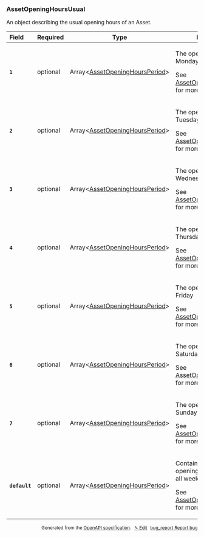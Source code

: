<!--- This is a generated file, do not edit! -->
<!--- [START woosmap_http_schema_assetopeninghoursusual] -->
<h3 class="schema-object" id="AssetOpeningHoursUsual">AssetOpeningHoursUsual</h3>

An object describing the usual opening hours of an Asset.

| Field                                                                                                         | Required | Type                                                                                       | Description                                                                                                                                                                                                |
| :------------------------------------------------------------------------------------------------------------ | -------- | ------------------------------------------------------------------------------------------ | ---------------------------------------------------------------------------------------------------------------------------------------------------------------------------------------------------------- |
| <h4 id="AssetOpeningHoursUsual-1" class="add-link schema-object-property-key"><code>1</code></h4>             | optional | Array&lt;[AssetOpeningHoursPeriod](#AssetOpeningHoursPeriod "AssetOpeningHoursPeriod")&gt; | <div class="ref-property-description"><p>The opening Hours for Monday</p><p>See <a href="#AssetOpeningHoursPeriod">AssetOpeningHoursPeriod</a> for more information.</div>                                 |
| <h4 id="AssetOpeningHoursUsual-2" class="add-link schema-object-property-key"><code>2</code></h4>             | optional | Array&lt;[AssetOpeningHoursPeriod](#AssetOpeningHoursPeriod "AssetOpeningHoursPeriod")&gt; | <div class="ref-property-description"><p>The opening Hours for Tuesday</p><p>See <a href="#AssetOpeningHoursPeriod">AssetOpeningHoursPeriod</a> for more information.</div>                                |
| <h4 id="AssetOpeningHoursUsual-3" class="add-link schema-object-property-key"><code>3</code></h4>             | optional | Array&lt;[AssetOpeningHoursPeriod](#AssetOpeningHoursPeriod "AssetOpeningHoursPeriod")&gt; | <div class="ref-property-description"><p>The opening Hours for Wednesday</p><p>See <a href="#AssetOpeningHoursPeriod">AssetOpeningHoursPeriod</a> for more information.</div>                              |
| <h4 id="AssetOpeningHoursUsual-4" class="add-link schema-object-property-key"><code>4</code></h4>             | optional | Array&lt;[AssetOpeningHoursPeriod](#AssetOpeningHoursPeriod "AssetOpeningHoursPeriod")&gt; | <div class="ref-property-description"><p>The opening Hours for Thursday</p><p>See <a href="#AssetOpeningHoursPeriod">AssetOpeningHoursPeriod</a> for more information.</div>                               |
| <h4 id="AssetOpeningHoursUsual-5" class="add-link schema-object-property-key"><code>5</code></h4>             | optional | Array&lt;[AssetOpeningHoursPeriod](#AssetOpeningHoursPeriod "AssetOpeningHoursPeriod")&gt; | <div class="ref-property-description"><p>The opening Hours for Friday</p><p>See <a href="#AssetOpeningHoursPeriod">AssetOpeningHoursPeriod</a> for more information.</div>                                 |
| <h4 id="AssetOpeningHoursUsual-6" class="add-link schema-object-property-key"><code>6</code></h4>             | optional | Array&lt;[AssetOpeningHoursPeriod](#AssetOpeningHoursPeriod "AssetOpeningHoursPeriod")&gt; | <div class="ref-property-description"><p>The opening Hours for Saturday</p><p>See <a href="#AssetOpeningHoursPeriod">AssetOpeningHoursPeriod</a> for more information.</div>                               |
| <h4 id="AssetOpeningHoursUsual-7" class="add-link schema-object-property-key"><code>7</code></h4>             | optional | Array&lt;[AssetOpeningHoursPeriod](#AssetOpeningHoursPeriod "AssetOpeningHoursPeriod")&gt; | <div class="ref-property-description"><p>The opening Hours for Sunday</p><p>See <a href="#AssetOpeningHoursPeriod">AssetOpeningHoursPeriod</a> for more information.</div>                                 |
| <h4 id="AssetOpeningHoursUsual-default" class="add-link schema-object-property-key"><code>default</code></h4> | optional | Array&lt;[AssetOpeningHoursPeriod](#AssetOpeningHoursPeriod "AssetOpeningHoursPeriod")&gt; | <div class="ref-property-description"><p>Contains the default opening hours to apply to all week days</p><p>See <a href="#AssetOpeningHoursPeriod">AssetOpeningHoursPeriod</a> for more information.</div> |

<p style="text-align: right; font-size: smaller;">Generated from the <a data-label="openapi-github" href="https://github.com/woosmap/openapi-specification" title="Woosmap OpenAPI Specification" class="external">OpenAPI specification</a>.
<a data-label="openapi-github-woosmap-http-schema-assetopeninghoursusual" data-action="edit" style="margin-left: 5px;" href="https://github.com/woosmap/openapi-specification/blob/main/specification/schemas/AssetOpeningHoursUsual.yml" title="Edit on GitHub">✎ Edit</a>
<a data-label="openapi-github-woosmap-http-schema-assetopeninghoursusual" data-action="bug" style="margin-left: 5px;" href="https://github.com/woosmap/openapi-specification/issues/new?assignees=&labels=type%3A+bug%2C+triage+me&template=bug_report.md&title=[schemas] Bug - AssetOpeningHoursUsual" title="File bug for schemas on GitHub"><span class="material-icons">bug_report</span> Report bug</a>
</p>

<!--- [END woosmap_http_schema_assetopeninghoursusual] -->
